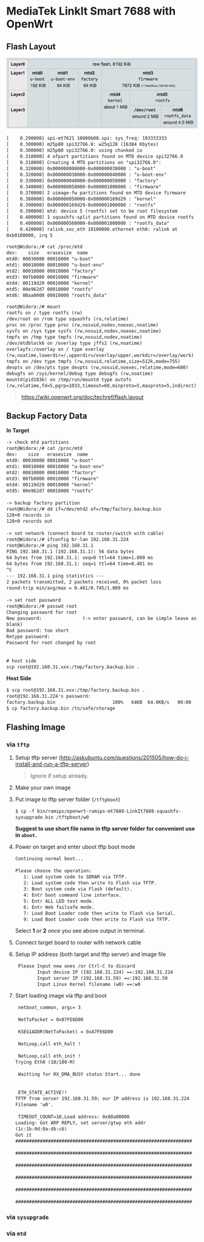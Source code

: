 # MediaTek LinkIt Smart 7688 with OpenWrt

## Flash Layout

![Flash Layout](images/openwrt_flash_layout_7688.png)

```
[    0.290000] spi-mt7621 10000b00.spi: sys_freq: 193333333
[    0.300000] m25p80 spi32766.0: w25q128 (16384 Kbytes)
[    0.300000] m25p80 spi32766.0: using chunked io
[    0.310000] 4 ofpart partitions found on MTD device spi32766.0
[    0.310000] Creating 4 MTD partitions on "spi32766.0":
[    0.320000] 0x000000000000-0x000000030000 : "u-boot"
[    0.320000] 0x000000030000-0x000000040000 : "u-boot-env"
[    0.330000] 0x000000040000-0x000000050000 : "factory"
[    0.340000] 0x000000050000-0x000001000000 : "firmware"
[    0.370000] 2 uimage-fw partitions found on MTD device firmware
[    0.380000] 0x000000050000-0x000000169d29 : "kernel"
[    0.390000] 0x000000169d29-0x000001000000 : "rootfs"
[    0.390000] mtd: device 5 (rootfs) set to be root filesystem
[    0.400000] 1 squashfs-split partitions found on MTD device rootfs
[    0.400000] 0x000000560000-0x000001000000 : "rootfs_data"
[    0.420000] ralink_soc_eth 10100000.ethernet eth0: ralink at 0xb0100000, irq 5
```


```
root@Widora:/# cat /proc/mtd
dev:    size   erasesize  name
mtd0: 00030000 00010000 "u-boot"
mtd1: 00010000 00010000 "u-boot-env"
mtd2: 00010000 00010000 "factory"
mtd3: 00fb0000 00010000 "firmware"
mtd4: 00119d29 00010000 "kernel"
mtd5: 00e962d7 00010000 "rootfs"
mtd6: 00aa0000 00010000 "rootfs_data"
```


```
root@Widora:/# mount
rootfs on / type rootfs (rw)
/dev/root on /rom type squashfs (ro,relatime)
proc on /proc type proc (rw,nosuid,nodev,noexec,noatime)
sysfs on /sys type sysfs (rw,nosuid,nodev,noexec,noatime)
tmpfs on /tmp type tmpfs (rw,nosuid,nodev,noatime)
/dev/mtdblock6 on /overlay type jffs2 (rw,noatime)
overlayfs:/overlay on / type overlay (rw,noatime,lowerdir=/,upperdir=/overlay/upper,workdir=/overlay/work)
tmpfs on /dev type tmpfs (rw,nosuid,relatime,size=512k,mode=755)
devpts on /dev/pts type devpts (rw,nosuid,noexec,relatime,mode=600)
debugfs on /sys/kernel/debug type debugfs (rw,noatime)
mountd(pid1036) on /tmp/run/mountd type autofs (rw,relatime,fd=5,pgrp=1033,timeout=60,minproto=5,maxproto=5,indirect)
```

> https://wiki.openwrt.org/doc/techref/flash.layout

## Backup Factory Data

**In Target**

```
-> check mtd partitions
root@Widora:/# cat /proc/mtd
dev:    size   erasesize  name
mtd0: 00030000 00010000 "u-boot"
mtd1: 00010000 00010000 "u-boot-env"
mtd2: 00010000 00010000 "factory"
mtd3: 00fb0000 00010000 "firmware"
mtd4: 00119d29 00010000 "kernel"
mtd5: 00e962d7 00010000 "rootfs"

-> backup factory partition
root@Widora:/# dd if=/dev/mtd2 of=/tmp/factory.backup.bin
128+0 records in
128+0 records out

-> set network (connect board to router/switch with cable)
root@Widora:/# ifconfig br-lan 192.168.31.224
root@Widora:/# ping 192.168.31.1
PING 192.168.31.1 (192.168.31.1): 56 data bytes
64 bytes from 192.168.31.1: seq=0 ttl=64 time=1.009 ms
64 bytes from 192.168.31.1: seq=1 ttl=64 time=0.481 ms
^C
--- 192.168.31.1 ping statistics ---
2 packets transmitted, 2 packets received, 0% packet loss
round-trip min/avg/max = 0.481/0.745/1.009 ms

-> set root password
root@Widora:/# passwd root
Changing password for root
New password:				(-> enter password, can be simple leave as blank)
Bad password: too short
Retype password:
Password for root changed by root


# host side
scp root@192.168.31.xxx:/tmp/factory.backup.bin .
```


**Host Side**

```
$ scp root@192.168.31.xxx:/tmp/factory.backup.bin .
root@192.168.31.224's password: 
factory.backup.bin                     100%   64KB  64.0KB/s   00:00  
$ cp factory.backup.bin /to/safe/storage
```

## Flashing Image

### via `tftp`

1. Setup tftp server (http://askubuntu.com/questions/201505/how-do-i-install-and-run-a-tftp-server)

   >  Ignore if setup already.

2. Make your own image

3. Put image to tftp server folder (`/tftpboot`)

   ```
   $ cp -f bin/ramips/openwrt-ramips-mt7688-LinkIt7688-squashfs-sysupgrade.bin /tftpboot/w0
   ```

   **Suggest to use short file name in tftp server folder for convenient use in `uboot`.**

4. Power on target and enter uboot tftp boot mode

   ```
   Continuing normal boot...

   Please choose the operation:
      1: Load system code to SDRAM via TFTP.
      2: Load system code then write to Flash via TFTP.
      3: Boot system code via Flash (default).
      4: Entr boot command line interface.
      5: Entr ALL LED test mode.
      6: Entr Web failsafe mode.
      7: Load Boot Loader code then write to Flash via Serial.
      9: Load Boot Loader code then write to Flash via TFTP.
   ```

   Select **1** or **2** once you see above output in terminal.

5. Connect target board to router with network cable

6. Setup IP address (both target and tftp server) and image file

   ```
    Please Input new ones /or Ctrl-C to discard
           Input device IP (192.168.31.224) ==:192.168.31.224
           Input server IP (192.168.31.59) ==:192.168.31.59
           Input Linux Kernel filename (w0) ==:w0
   ```

7. Start loading image via tftp and boot

   ```
    netboot_common, argc= 3

    NetTxPacket = 0x87FE6D00

    KSEG1ADDR(NetTxPacket) = 0xA7FE6D00

    NetLoop,call eth_halt !

    NetLoop,call eth_init !
   Trying Eth0 (10/100-M)

    Waitting for RX_DMA_BUSY status Start... done


    ETH_STATE_ACTIVE!!
   TFTP from server 192.168.31.59; our IP address is 192.168.31.224
   Filename 'w0'.

    TIMEOUT_COUNT=10,Load address: 0x80a00000
   Loading: Got ARP REPLY, set server/gtwy eth addr (1c:1b:0d:0a:db:c6)
   Got it
   #################################################################
            #################################################################
            #################################################################
            #################################################################
            #################################################################
            #################################################################
   ```


### via `sysupgrade`

### via `mtd`

